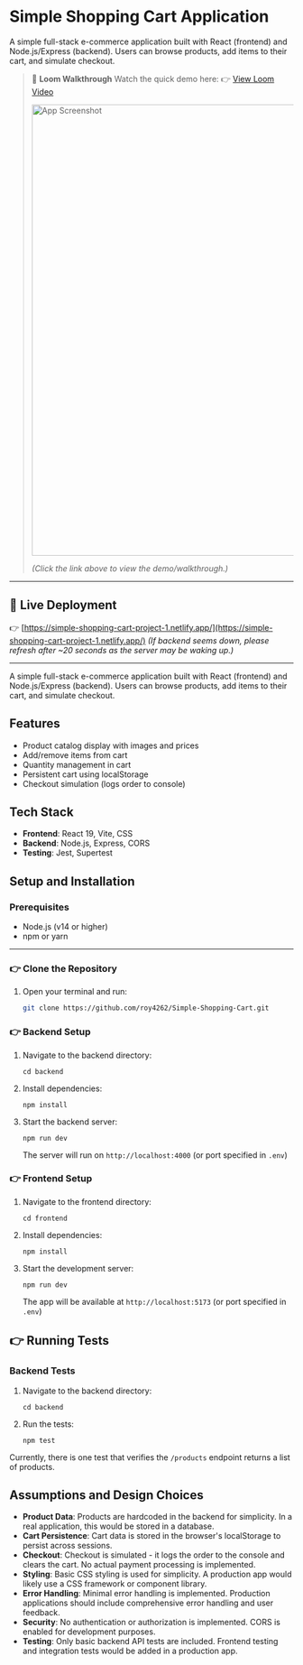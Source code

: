 # Simple Shopping Cart Application

A simple full-stack e-commerce application built with React (frontend) and Node.js/Express (backend). Users can browse products, add items to their cart, and simulate checkout.

> 🎥 **Loom Walkthrough**
> Watch the quick demo here:
> 👉 [View Loom Video](https://www.loom.com/share/dfb432dc05b546dca586a7a5074f783e?sid=79fae57e-3f11-4fe1-844e-dc662b60dd0c)
>
> <img width="800" alt="App Screenshot" src="https://github.com/user-attachments/assets/03ff1048-8685-44d5-894d-2978c535d6f4" />  
>
> *(Click the link above to view the demo/walkthrough.)*

---

## 🚀 Live Deployment

👉 [https://simple-shopping-cart-project-1.netlify.app/](https://simple-shopping-cart-project-1.netlify.app/)
*(If backend seems down, please refresh after ~20 seconds as the server may be waking up.)*

---

A simple full-stack e-commerce application built with React (frontend) and Node.js/Express (backend). Users can browse products, add items to their cart, and simulate checkout.

## Features

* Product catalog display with images and prices
* Add/remove items from cart
* Quantity management in cart
* Persistent cart using localStorage
* Checkout simulation (logs order to console)

## Tech Stack

* **Frontend**: React 19, Vite, CSS
* **Backend**: Node.js, Express, CORS
* **Testing**: Jest, Supertest

## Setup and Installation

### Prerequisites

* Node.js (v14 or higher)
* npm or yarn

---

### 👉 Clone the Repository

1. Open your terminal and run:

   ```bash
   git clone https://github.com/roy4262/Simple-Shopping-Cart.git

   
###  👉 Backend Setup

1. Navigate to the backend directory:

   ```
   cd backend
   ```

2. Install dependencies:

   ```
   npm install
   ```

3. Start the backend server:

   ```
   npm run dev
   ```

   The server will run on `http://localhost:4000` (or port specified in `.env`)

###  👉 Frontend Setup

1. Navigate to the frontend directory:

   ```
   cd frontend
   ```

2. Install dependencies:

   ```
   npm install
   ```

3. Start the development server:

   ```
   npm run dev
   ```

   The app will be available at `http://localhost:5173` (or port specified in `.env`)

##  👉 Running Tests

### Backend Tests

1. Navigate to the backend directory:

   ```
   cd backend
   ```

2. Run the tests:

   ```
   npm test
   ```

Currently, there is one test that verifies the `/products` endpoint returns a list of products.

## Assumptions and Design Choices

* **Product Data**: Products are hardcoded in the backend for simplicity. In a real application, this would be stored in a database.
* **Cart Persistence**: Cart data is stored in the browser's localStorage to persist across sessions.
* **Checkout**: Checkout is simulated - it logs the order to the console and clears the cart. No actual payment processing is implemented.
* **Styling**: Basic CSS styling is used for simplicity. A production app would likely use a CSS framework or component library.
* **Error Handling**: Minimal error handling is implemented. Production applications should include comprehensive error handling and user feedback.
* **Security**: No authentication or authorization is implemented. CORS is enabled for development purposes.
* **Testing**: Only basic backend API tests are included. Frontend testing and integration tests would be added in a production app.
